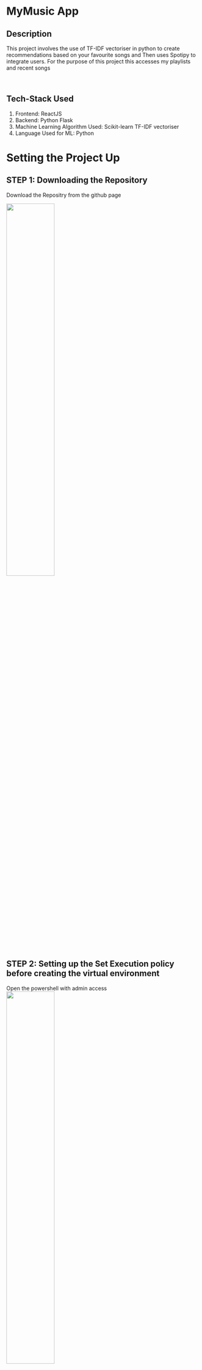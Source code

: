 # MyMusic App

## Description

This project involves the use of TF-IDF vectoriser in python to create recommendations based on your favourite songs and Then uses Spotipy to integrate users. For the purpose of this project this accesses my playlists and recent songs

<br />

## Tech-Stack Used

 1. Frontend: ReactJS
 2. Backend: Python Flask
 3. Machine Learning Algorithm Used: Scikit-learn TF-IDF vectoriser
 4. Language Used for ML: Python
 
# Setting the Project Up
 
## STEP 1: Downloading the Repository

Download the Repositry from the github page
<br />

<img src="readmeimages/downloading.png" width="50%"> 
<br />

## STEP 2: Setting up the Set Execution policy before creating the virtual environment

Open the powershell with admin access 
<br />
<img src="readmeimages/pic1.png" width="50%">
<br />

Execute the following Set-ExecutionPolicy unrestricted command and then answer Y to configure
<br />
<img src="readmeimages/pic2.png" width="50%"> 
<br />

## STEP 3: Configuring the files

Delete the package.json and package-lock.json from the mymusic folder and manifest.json from the ppublic folder
<br/>
<img src="readmeimages/pic3.png" width="50%">
<br />
<br/>
<img src="readmeimages/pic4.png" width="50%">
<br/>
<br/>

Download package.json, package-lock.json and manifest.json 
<br/>
<img src="readmeimages/pic5.png" width="50%">
<br />
<br/>
manifest.json is in public directory
<br/>
<br/>
<img src="readmeimages/pic6.png" width="50%">
<br/>
<br/>

Replacing the previously deleted files with the newly downloaded ones
<br/>
<img src="readmeimages/pic7.png" width="50%">
<br/>
<br/>
<img src="readmeimages/pic8.png" width="50%">

## STEP 4: Adding the venv and setting up the frontend and backend
1. In the powershell terminal move to engage-project
    <br/>
    <br/>
    - pip install virtualenv 
    - virtualenv env
    - .\env\Scripts\activate.ps1
    
    <br />
    <img src="readmeimages/carbon.png" width="50%">
    <br/>
2. Install flask in the virtual environment
   <br/>
   <br />
   - pip install flask
   <br />
   <img src="readmeimages/flaskinstall.png" width="50%">
   <br />
3. Configuring the react
   <br />
   <br />
   - cd mymusic
   - npm install
   <br />
   <img src="readmeimages/npm.png" width="50%">
   <br/>
4. Moving back into the directory to run these pip commands
    <br />
    <br />
    - cd ..
    - pip install spotipy
    - pip install flask-cors
    - pip install pandas
    - pip install python-dotenv
    - pip install scikit-learn
    - pip install matplotlib
    <br />
    <br />
    <img src="readmeimages/npm.png" width="50%">
    <br />
   
5. Running flask to run the backend
    <br />
    <br />
    - flask run
    <br/>
    <br />
    <img src="readmeimages/flaskrun.png" width="50%">
    <br />
   
6. Start the react server
    <br />
    <br />
    - cd mymusic
    - npm start
    <br />
    <br />
    <img src="readmeimages/npmstart.png" width="50%">
    <br />
    
7. The page should load on localhost:3000 and the backend on localhost:5000

# Spotipy Integration

The project involves integration with the spotify API to fetch user libraries and songs and intergration with the spotipy library for python.
<br />
This library involves the use of user's playlist and songs that they like to produce recommendations and at the same time play songs in the real time. To play songs in the real time react-spotify-web-playback is used. Spotipy generates the access_token in a python environment thus rendering easy for flask development.
<br/>

### NOTE: for the purpose of this project, I have added my client id and secret rather than putting the .env file in .gitignore

#Recommendation Engine

# TD-IDF Vectoriser

 - A tf-idf vectoriser is text frequency inverse document frequency vectoriser that generates featureset values according to the repetition of words in a fiven data-set
 - The more a word is repeated in a document, the lesser weight it holds
 - Using this suitable weights can be put into a genre of music that can be inturn used to create a dataset like this:
 
  
